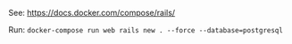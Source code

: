 See: https://docs.docker.com/compose/rails/

Run: `docker-compose run web rails new . --force --database=postgresql`
